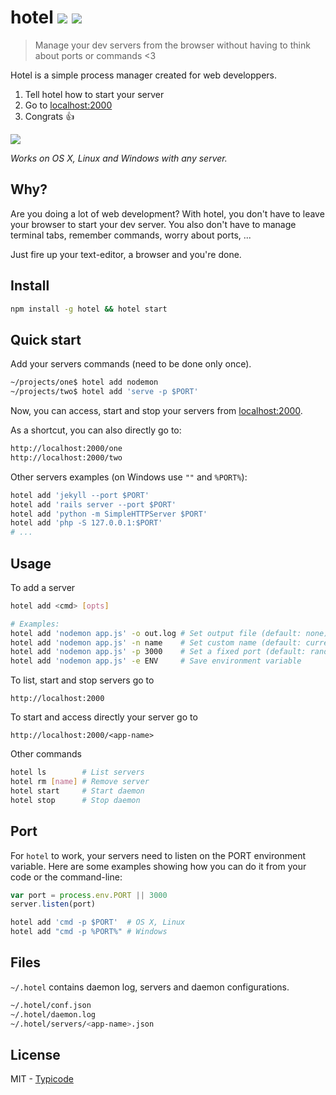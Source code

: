 # hotel [![](https://img.shields.io/travis/typicode/hotel.svg)](https://travis-ci.org/typicode/hotel) [![](https://badge.fury.io/js/hotel.svg)](https://www.npmjs.com/package/hotel)

> Manage your dev servers from the browser without having to think about ports or commands <3

Hotel is a simple process manager created for web developpers.

1. Tell hotel how to start your server
2. Go to [localhost:2000]()
3. Congrats :+1:

![](https://rawgit.com/typicode/hotel/master/screen.gif)

_Works on OS X, Linux and Windows with any server._

## Why?

Are you doing a lot of web development? With hotel, you don't have to leave your browser to start your dev server. You also don't have to manage terminal tabs, remember commands, worry about ports, ...

Just fire up your text-editor, a browser and you're done.

## Install

```bash
npm install -g hotel && hotel start
```

## Quick start

Add your servers commands (need to be done only once).

```bash
~/projects/one$ hotel add nodemon
~/projects/two$ hotel add 'serve -p $PORT'
```

Now, you can access, start and stop your servers from [localhost:2000](http://localhost:2000).

As a shortcut, you can also directly go to:

```bash
http://localhost:2000/one
http://localhost:2000/two
```

Other servers examples (on Windows use `""` and `%PORT%`):

```bash
hotel add 'jekyll --port $PORT'
hotel add 'rails server --port $PORT'
hotel add 'python -m SimpleHTTPServer $PORT'
hotel add 'php -S 127.0.0.1:$PORT'
# ...
```

## Usage

To add a server

```bash
hotel add <cmd> [opts]

# Examples:
hotel add 'nodemon app.js' -o out.log # Set output file (default: none)
hotel add 'nodemon app.js' -n name    # Set custom name (default: current dir name)
hotel add 'nodemon app.js' -p 3000    # Set a fixed port (default: random port)
hotel add 'nodemon app.js' -e ENV     # Save environment variable
```

To list, start and stop servers go to

```
http://localhost:2000
```

To start and access directly your server go to

```
http://localhost:2000/<app-name>
```

Other commands

```bash
hotel ls        # List servers
hotel rm [name] # Remove server
hotel start     # Start daemon
hotel stop      # Stop daemon
```

## Port

For `hotel` to work, your servers need to listen on the PORT environment variable.
Here are some examples showing how you can do it from your code or the command-line:

```javascript
var port = process.env.PORT || 3000
server.listen(port)
```

```bash
hotel add 'cmd -p $PORT'  # OS X, Linux
hotel add "cmd -p %PORT%" # Windows
```

## Files

`~/.hotel` contains daemon log, servers and daemon configurations.

```bash
~/.hotel/conf.json
~/.hotel/daemon.log
~/.hotel/servers/<app-name>.json
```

## License

MIT - [Typicode](https://github.com/typicode)
